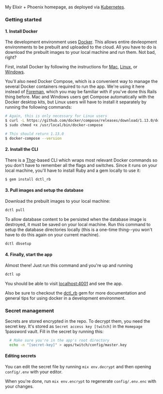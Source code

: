 My Elixir + Phoenix homepage, as deployed via [Kubernetes](kubernetes.io).

### Getting started

#### 1. Install Docker
The development environment uses [Docker](https://www.docker.com/what-docker). This allows entire devleopment environments to be prebuilt and uploaded to the cloud. All you have to do is download the prebuilt images to your local machine and run them. Not bad, right?

First, install Docker by following the instructions for [Mac](https://store.docker.com/editions/community/docker-ce-desktop-mac), [Linux](https://docs.docker.com/engine/installation/linux/ubuntu/#install-using-the-repository), or [Windows](https://store.docker.com/editions/community/docker-ce-desktop-windows).

You'll also need Docker Compose, which is a convenient way to manage the several Docker containers required to run the app. We're using it here instead of [Foreman](https://github.com/ddollar/foreman), which you may be familiar with if you've done this Rails thing before. Mac and Windows users get Compose automatically with the Docker desktop kits, but Linux users will have to install it separately by running the following commands:

```bash
# Again, this is only necessary for Linux users
$ curl -L https://github.com/docker/compose/releases/download/1.13.0/docker-compose-`uname -s`-`uname -m` > /usr/local/bin/docker-compose
$ sudo chmod +x /usr/local/bin/docker-compose

# This should return 1.13.0
$ docker-compose --version
```

#### 2. Install the CLI
There is a [Thor](http://whatisthor.com/)-based CLI which wraps most relevant Docker commands so you don't have to remember all the flags and switches. Since it runs on your local machine, you'll have to install Ruby and a gem locally to use it:

```bash
$ gem install dctl_rb
```

#### 3. Pull images and setup the database

Download the prebuilt images to your local machine:

```bash
dctl pull
```

To allow database content to be persisted when the database image is destroyed, it must be saved on your local machine. Run this command to setup the database directories locally (this is a one-time thing--you won't have to do this again on your current machine).

```bash
dctl dbsetup
```

#### 4. Finally, start the app
Almost there! Just run this command and you're up and running

```bash
dctl up
```

You should be able to visit [localhost:4001](localhost:4001) and see the app.

Also be sure to checkout the [dctl_rb](https://github.com/jutonz/dctl_rb) gem for more documentation and general tips for using docker in a development environment.

### Secret management

Secrets are stored encrypted in the repo. To decrypt them, you need the secret
key. It's stored as `Secret access key [twitch]` in the `Homepage` 1password
vault. Fill in the secret by running this:

```bash
  # Make sure you're in the app's root directory
  echo -n "[secret-key]" > apps/twitch/config/master.key
```

#### Editing secrets

You can edit the secret file by running `mix env.decrypt` and then opening
`config/.env` with your editor.

When you're done, run `mix env.encrypt` to regenerate `config/.env.enc` with
your changes.
